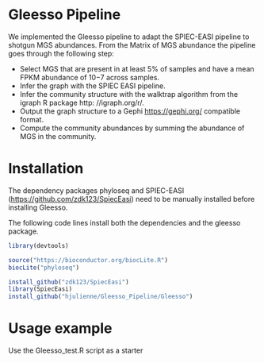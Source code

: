 # Gleesso Pipeline



We implemented the Gleesso pipeline to adapt the SPIEC-EASI pipeline to shotgun MGS abundances. From the Matrix of MGS abundance the pipeline goes through the following step:

* Select MGS that are present in at least 5% of samples and have a mean FPKM abundance of 10−7 across samples. 
* Infer the graph with the SPIEC EASI pipeline. 
* Infer the community structure with the walktrap algorithm from the igraph R package http: //igraph.org/r/. 
* Output the graph structure to a Gephi https://gephi.org/ compatible format.
* Compute the community abundances by summing the abundance of MGS in the community.


# Installation

The dependency packages phyloseq and SPIEC-EASI (https://github.com/zdk123/SpiecEasi) need to be manually installed before installing Gleesso. 

The following code lines install both the dependencies and the gleesso package.

```r
library(devtools)

source("https://bioconductor.org/biocLite.R")
biocLite("phyloseq")

install_github("zdk123/SpiecEasi")
library(SpiecEasi)
install_github("hjulienne/Gleesso_Pipeline/Gleesso")
```

# Usage example

Use the Gleesso_test.R script as a starter
